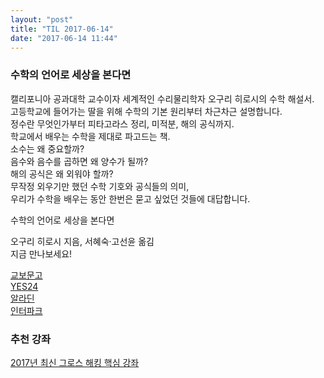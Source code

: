 ```yaml
---
layout: "post"
title: "TIL 2017-06-14"
date: "2017-06-14 11:44"
---
```



### 수학의 언어로 세상을 본다면

캘리포니아 공과대학 교수이자 세계적인 수리물리학자 오구리 히로시의 수학 해설서.  
고등학교에 들어가는 딸을 위해 수학의 기본 원리부터 차근차근 설명합니다.  
정수란 무엇인가부터 피타고라스 정리, 미적분, 해의 공식까지.  
학교에서 배우는 수학을 제대로 파고드는 책.  
소수는 왜 중요할까?  
음수와 음수를 곱하면 왜 양수가 될까?  
해의 공식은 왜 외워야 할까?  
무작정 외우기만 했던 수학 기호와 공식들의 의미,  
우리가 수학을 배우는 동안 한번은 묻고 싶었던 것들에 대답합니다.  


수학의 언어로 세상을 본다면  

오구리 히로시 지음, 서혜숙·고선윤 옮김  
지금 만나보세요!  

[교보문고](https://goo.gl/QqiK8e)  
[YES24](https://goo.gl/OU0yRc)  
[알라딘](https://goo.gl/DqynlL)  
[인터파크](https://goo.gl/lCeMSW)  


### 추천 강좌

[2017년 최신 그로스 해킹 핵심 강좌](https://www.udemy.com/2017-growth-hacking-fundamentals/?couponCode=SHOWMETHEMONEY)
